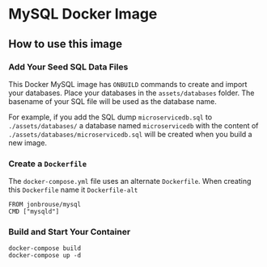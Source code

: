 # MySQL Docker Image

## How to use this image

### Add Your Seed SQL Data Files

This Docker MySQL image has `ONBUILD` commands to create and import your databases. Place your databases in the `assets/databases` folder. The basename of your SQL file will be used as the database name. 

For example, if you add the SQL dump `microservicedb.sql` to `./assets/databases/` a database named `microservicedb` with the content of `./assets/databases/microservicedb.sql` will be created when you build a new image.

### Create a `Dockerfile`

The `docker-compose.yml` file uses an alternate `Dockerfile`. When creating this `Dockerfile` name it `Dockerfile-alt`

	FROM jonbrouse/mysql
	CMD ["mysqld"]

### Build and Start Your Container

	docker-compose build
	docker-compose up -d
